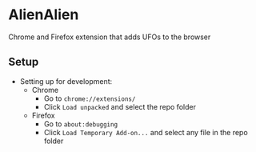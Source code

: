 # AlienAlien
Chrome and Firefox extension that adds UFOs to the browser

## Setup
  - Setting up for development:
    - Chrome
	  - Go to `chrome://extensions/`
	  - Click `Load unpacked` and select the repo folder
    - Firefox
	  - Go to `about:debugging`
	  - Click `Load Temporary Add-on...` and select any file in the repo folder